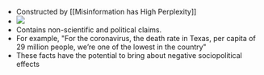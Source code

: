 ---
---
- Constructed by [[Misinformation has High Perplexity]]
- ![](https://firebasestorage.googleapis.com/v0/b/firescript-577a2.appspot.com/o/imgs%2Fapp%2FPaperReadings%2FfHZx1r85ju.png?alt=media&token=71158356-abae-42ab-9da8-96b67c5a85a0)
- Contains non-scientific and political claims.
- For example, "For the coronavirus, the death rate in Texas, per capita of 29 million people, we’re one of the lowest in the country"
- These facts have the potential to bring about negative sociopolitical effects
